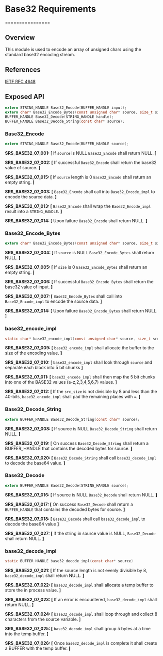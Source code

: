# Base32 Requirements

================

## Overview

This module is used to encode an array of unsigned chars using the standard base32 encoding stream.

## References

[IETF RFC 4648](https://tools.ietf.org/html/rfc4648)

## Exposed API

```c
extern STRING_HANDLE Base32_Encode(BUFFER_HANDLE input);
extern char* Base32_Encode_Bytes(const unsigned char* source, size_t size);
BUFFER_HANDLE Base32_Decode(STRING_HANDLE handle);
BUFFER_HANDLE Base32_Decode_String(const char* source);
```

### Base32_Encode

```c
extern STRING_HANDLE Base32_Encode(BUFFER_HANDLE source);
```

**SRS_BASE32_07_001: [** If `source` is NULL `Base32_Encode` shall return NULL. **]**

**SRS_BASE32_07_002: [** If successful `Base32_Encode` shall return the base32 value of source. **]**

**SRS_BASE32_07_015: [** If `source` length is 0 `Base32_Encode` shall return an empty string. **]**

**SRS_BASE32_07_003: [** `Base32_Encode` shall call into `Base32_Encode_impl` to encode the source data. **]**

**SRS_BASE32_07_013: [** `Base32_Encode` shall wrap the `Base32_Encode_impl` result into a `STRING_HANDLE`. **]**

**SRS_BASE32_07_014: [** Upon failure `Base32_Encode` shall return NULL. **]**

### Base32_Encode_Bytes

```c
extern char* Base32_Encode_Bytes(const unsigned char* source, size_t size);
```

**SRS_BASE32_07_004: [** If `source` is NULL `Base32_Encode_Bytes` shall return NULL. **]**

**SRS_BASE32_07_005: [** If `size` is 0 `Base32_Encode_Bytes` shall return an empty string. **]**

**SRS_BASE32_07_006: [** If successful `Base32_Encode_Bytes` shall return the base32 value of input. **]**

**SRS_BASE32_07_007: [** `Base32_Encode_Bytes` shall call into `Base32_Encode_impl` to encode the source data. **]**

**SRS_BASE32_07_014: [** Upon failure `Base32_Encode_Bytes` shall return NULL. **]**

### base32_encode_impl

```c
static char* base32_encode_impl(const unsigned char* source, size_t src_size)
```

**SRS_BASE32_07_009: [** `base32_encode_impl` shall allocate the buffer to the size of the encoding value. **]**

**SRS_BASE32_07_010: [** `base32_encode_impl` shall look through `source` and separate each block into 5 bit chunks **]**

**SRS_BASE32_07_011: [** `base32_encode_impl` shall then map the 5 bit chunks into one of the BASE32 values (a-z,2,3,4,5,6,7) values. **]**

**SRS_BASE32_07_012: [** If the `src_size` is not divisible by 8 and less than the 40-bits, `base32_encode_impl` shall pad the remaining places with `=`. **]**

### Base32_Decode_String

```c
extern BUFFER_HANDLE Base32_Decode_String(const char* source);
```

**SRS_BASE32_07_008: [** If source is NULL `Base32_Decode_String` shall return NULL. **]**

**SRS_BASE32_07_019: [** On success `Base32_Decode_String` shall return a BUFFER_HANDLE that contains the decoded bytes for source. **]**

**SRS_BASE32_07_020: [** `Base32_Decode_String` shall call `base32_decode_impl` to decode the base64 value. **]**

### Base32_Decode

```c
extern BUFFER_HANDLE Base32_Decode(STRING_HANDLE source);
```

**SRS_BASE32_07_016: [** If source is NULL `Base32_Decode` shall return NULL. **]**

**SRS_BASE32_07_017: [** On success `Base32_Decode` shall return a `BUFFER_HANDLE` that contains the decoded bytes for source. **]**

**SRS_BASE32_07_018: [** `Base32_Decode` shall call `base32_decode_impl` to decode the base64 value **]**

**SRS_BASE32_07_027: [** If the string in source value is NULL, `Base32_Decode` shall return NULL. **]**

### base32_decode_impl

```c
static BUFFER_HANDLE base32_decode_impl(const char* source)
```

**SRS_BASE32_07_021: [** If the source length is not evenly divisible by 8, `base32_decode_impl` shall return NULL. **]**

**SRS_BASE32_07_022: [** `base32_decode_impl` shall allocate a temp buffer to store the in process value. **]**

**SRS_BASE32_07_023: [** If an error is encountered, `base32_decode_impl` shall return NULL. **]**

**SRS_BASE32_07_024: [** `base32_decode_impl` shall loop through and collect 8 characters from the source variable. **]**

**SRS_BASE32_07_025: [** `base32_decode_impl` shall group 5 bytes at a time into the temp buffer. **]**

**SRS_BASE32_07_026: [** Once `base32_decode_impl` is complete it shall create a BUFFER with the temp buffer. **]**